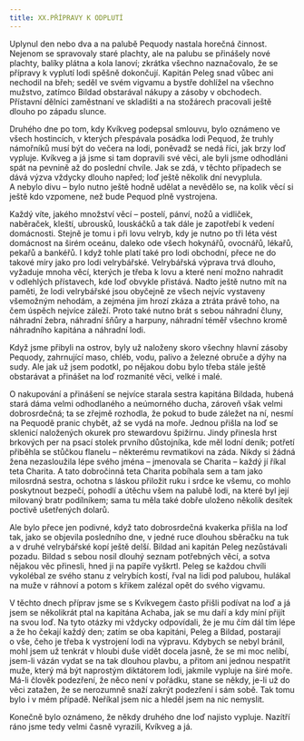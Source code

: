 ```yaml
---
title: XX.PŘÍPRAVY K ODPLUTÍ
---
```


Uplynul den nebo dva a na palubě Pequody nastala horečná činnost. Nejenom se spravovaly staré plachty, ale na palubu se přinášely nové plachty, balíky plátna a kola lanoví; zkrátka všechno naznačovalo, že se přípravy k vyplutí lodi spěšně dokončují. Kapitán Peleg snad vůbec ani nechodil na břeh; seděl ve svém vigvamu a bystře dohlížel na všechno mužstvo, zatímco Bildad obstarával nákupy a zásoby v obchodech. Přístavní dělníci zaměstnaní ve skladišti a na stožárech pracovali ještě dlouho po západu slunce.

Druhého dne po tom, kdy Kvíkveg podepsal smlouvu, bylo oznámeno ve všech hostincích, v kterých přespávala posádka lodi Pequod, že truhly námořníků musí být do večera na lodi, poněvadž se nedá říci, jak brzy loď vypluje. Kvíkveg a já jsme si tam dopravili své věci, ale byli jsme odhodláni spát na pevnině až do poslední chvíle. Jak se zdá, v těchto případech se dává výzva vždycky dlouho napřed; loď ještě několik dní nevyplula. A nebylo divu – bylo nutno ještě hodně udělat a nevědělo se, na kolik věcí si ještě kdo vzpomene, než bude Pequod plně vystrojena.

Každý víte, jakého množství věcí – postelí, pánví, nožů a vidliček, naběraček, kleští, ubrousků, louskáčků a tak dále je zapotřebí k vedení domácnosti. Stejně je tomu i při lovu velryb, kdy je nutno po tři léta vést domácnost na širém oceánu, daleko ode všech hokynářů, ovocnářů, lékařů, pekařů a bankéřů. I když tohle platí také pro lodi obchodní, přece ne do takové míry jako pro lodi velrybářské. Velrybářská výprava trvá dlouho, vyžaduje mnoha věcí, kterých je třeba k lovu a které není možno nahradit v odlehlých přístavech, kde loď obvykle přistává. Nadto ještě nutno mít na paměti, že lodi velrybářské jsou obyčejně ze všech nejvíc vystaveny všemožným nehodám, a zejména jim hrozí zkáza a ztráta právě toho, na čem úspěch nejvíce záleží. Proto také nutno brát s sebou náhradní čluny, náhradní žebra, náhradní šňůry a harpuny, náhradní téměř všechno kromě náhradního kapitána a náhradní lodi.

Když jsme přibyli na ostrov, byly už naloženy skoro všechny hlavní zásoby Pequody, zahrnující maso, chléb, vodu, palivo a železné obruče a dýhy na sudy. Ale jak už jsem podotkl, po nějakou dobu bylo třeba stále ještě obstarávat a přinášet na loď rozmanité věci, velké i malé.

O nakupování a přinášení se nejvíce starala sestra kapitána Bil­dada, hubená stará dáma velmi odhodlaného a neúmorného ducha, zároveň však velmi dobrosrdečná; ta se zřejmě rozhodla, že pokud to bude záležet na ní, nesmí na Pequodě pranic chybět, až se vydá na moře. Jednou přišla na loď se sklenicí naložených okurek pro stewardovu špižírnu. Jindy přinesla hrst brkových per na psací stolek prvního důstojníka, kde měl lodní deník; potřetí přiběhla se stůčkou flanelu – některému revmatikovi na záda. Nikdy si žádná žena nezasloužila lépe svého jména – jmenovala se Charita – každý jí říkal teta Charita. A tato dobročinná teta Charita pobíhala sem a tam jako milosrdná sestra, ochotna s láskou přiložit ruku i srdce ke všemu, co mohlo poskytnout bezpečí, pohodlí a útěchu všem na palubě lodi, na které byl její milovaný bratr podílníkem; sama tu měla také dobře uloženo několik desítek poctivě ušetřených dolarů.

Ale bylo přece jen podivné, když tato dobrosrdečná kvakerka přišla na loď tak, jako se objevila posledního dne, v jedné ruce dlouhou sběračku na tuk a v druhé velrybářské kopí ještě delší. Bildad ani kapitán Peleg nezůstávali pozadu. Bildad s sebou nosil dlouhý seznam potřebných věcí, a sotva nějakou věc přinesli, hned ji na papíře vyškrtl. Peleg se každou chvíli vykolébal ze svého stanu z velrybích kostí, řval na lidi pod palubou, hulákal na muže v ráhnoví a potom s křikem zalézal opět do svého vigvamu.

V těchto dnech příprav jsme se s Kvíkvegem často přišli podívat na loď a já jsem se několikrát ptal na kapitána Achaba, jak se mu daří a kdy míní přijít na svou loď. Na tyto otázky mi vždycky odpovídali, že je mu čím dál tím lépe a že ho čekají každý den; zatím se oba kapitáni, Peleg a Bildad, postarají o vše, čeho je třeba k vystrojení lodi na výpravu. Kdybych se nebyl bránil, mohl jsem už tenkrát v hloubi duše vidět docela jasně, že se mi moc nelíbí, jsem-li vázán vydat se na tak dlouhou plavbu, a přitom ani jednou nespatřit muže, který má být naprostým diktátorem lodi, jakmile vypluje na širé moře. Má-li člověk podezření, že něco není v pořádku, stane se někdy, je-li už do věci zatažen, že se nerozumně snaží zakrýt podezření i sám sobě. Tak tomu bylo i v mém případě. Neříkal jsem nic a hleděl jsem na nic nemyslit.

Konečně bylo oznámeno, že někdy druhého dne loď najisto vypluje. Nazítří ráno jsme tedy velmi časně vyrazili, Kvíkveg a já.
